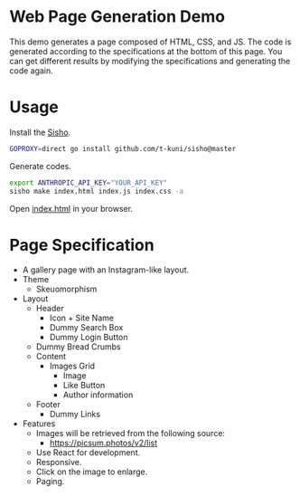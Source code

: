 # Web Page Generation Demo

This demo generates a page composed of HTML, CSS, and JS. The code is generated according to the specifications at the bottom of this page. You can get different results by modifying the specifications and generating the code again.

# Usage

Install the [Sisho](https://github.com/t-kuni/sisho).

```bash
GOPROXY=direct go install github.com/t-kuni/sisho@master
````

Generate codes.

```bash
export ANTHROPIC_API_KEY="YOUR_API_KEY"
sisho make index.html index.js index.css -a
```

Open [index.html](./index.html) in your browser.

# Page Specification

- A gallery page with an Instagram-like layout.
- Theme
  - Skeuomorphism
- Layout
  - Header
    - Icon + Site Name
    - Dummy Search Box
    - Dummy Login Button
  - Dummy Bread Crumbs
  - Content
    - Images Grid
      - Image
      - Like Button
      - Author information
  - Footer
    - Dummy Links
- Features
  - Images will be retrieved from the following source:
    - https://picsum.photos/v2/list
  - Use React for development.
  - Responsive.
  - Click on the image to enlarge.
  - Paging.